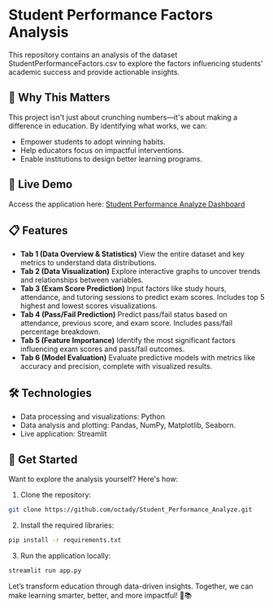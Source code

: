 # Student Performance Factors Analysis


This repository contains an analysis of the dataset StudentPerformanceFactors.csv to explore the factors influencing students' academic success and provide actionable insights.

## 🎯 Why This Matters
This project isn't just about crunching numbers—it's about making a difference in education. By identifying what works, we can:
- Empower students to adopt winning habits.
- Help educators focus on impactful interventions.
- Enable institutions to design better learning programs.

## 🚀 Live Demo
Access the application here: [Student Performance Analyze Dashboard](https://studentperformanceanalyze-octady.streamlit.app/)

## 📋 Features
- **Tab 1 (Data Overview & Statistics)**
View the entire dataset and key metrics to understand data distributions.
- **Tab 2 (Data Visualization)**
Explore interactive graphs to uncover trends and relationships between variables.
- **Tab 3 (Exam Score Prediction)**
Input factors like study hours, attendance, and tutoring sessions to predict exam scores. Includes top 5 highest and lowest scores visualizations.
- **Tab 4 (Pass/Fail Prediction)**
Predict pass/fail status based on attendance, previous score, and exam score. Includes pass/fail percentage breakdown.
- **Tab 5 (Feature Importance)**
Identify the most significant factors influencing exam scores and pass/fail outcomes.
- **Tab 6 (Model Evaluation)**
Evaluate predictive models with metrics like accuracy and precision, complete with visualized results.

## 🛠️ Technologies
- Data processing and visualizations: Python
- Data analysis and plotting: Pandas, NumPy, Matplotlib, Seaborn.
- Live application: Streamlit

## 🚀 Get Started
Want to explore the analysis yourself? Here's how:
1. Clone the repository:
```sh
git clone https://github.com/octady/Student_Performance_Analyze.git
```
2. Install the required libraries:
```sh
pip install -r requirements.txt
```
3. Run the application locally:
```sh
streamlit run app.py
```

Let’s transform education through data-driven insights. Together, we can make learning smarter, better, and more impactful! 🚀📚


[//]: # (These are reference links used in the body of this note and get stripped out when the markdown processor does its job. There is no need to format nicely because it shouldn't be seen. Thanks SO - http://stackoverflow.com/questions/4823468/store-comments-in-markdown-syntax)

   [dill]: <https://github.com/joemccann/dillinger>
   [git-repo-url]: <https://github.com/joemccann/dillinger.git>
   [john gruber]: <http://daringfireball.net>
   [df1]: <http://daringfireball.net/projects/markdown/>
   [markdown-it]: <https://github.com/markdown-it/markdown-it>
   [Ace Editor]: <http://ace.ajax.org>
   [node.js]: <http://nodejs.org>
   [Twitter Bootstrap]: <http://twitter.github.com/bootstrap/>
   [jQuery]: <http://jquery.com>
   [@tjholowaychuk]: <http://twitter.com/tjholowaychuk>
   [express]: <http://expressjs.com>
   [AngularJS]: <http://angularjs.org>
   [Gulp]: <http://gulpjs.com>

   [PlDb]: <https://github.com/joemccann/dillinger/tree/master/plugins/dropbox/README.md>
   [PlGh]: <https://github.com/joemccann/dillinger/tree/master/plugins/github/README.md>
   [PlGd]: <https://github.com/joemccann/dillinger/tree/master/plugins/googledrive/README.md>
   [PlOd]: <https://github.com/joemccann/dillinger/tree/master/plugins/onedrive/README.md>
   [PlMe]: <https://github.com/joemccann/dillinger/tree/master/plugins/medium/README.md>
   [PlGa]: <https://github.com/RahulHP/dillinger/blob/master/plugins/googleanalytics/README.md>
